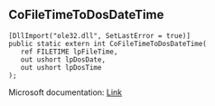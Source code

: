 ## CoFileTimeToDosDateTime

```
[DllImport("ole32.dll", SetLastError = true)]
public static extern int CoFileTimeToDosDateTime(
   ref FILETIME lpFileTime,
   out ushort lpDosDate,
   out ushort lpDosTime
);
```

Microsoft documentation: [Link](https://learn.microsoft.com/en-us/windows/win32/api/objbase/nf-objbase-cofiletimetodosdatetime)
